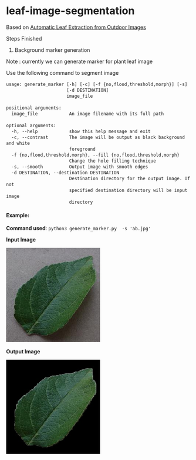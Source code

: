 # leaf-image-segmentation

Based on [Automatic Leaf Extraction from Outdoor
Images ](https://arxiv.org/pdf/1709.06437.pdf)

Steps Finished 
1. Background marker generation




Note : currently we can generate marker for plant leaf image 

Use the following command to segment image
```
usage: generate_marker [-h] [-c] [-f {no,flood,threshold,morph}] [-s]
                       [-d DESTINATION]
                       image_file

positional arguments:
  image_file            An image filename with its full path

optional arguments:
  -h, --help            show this help message and exit
  -c, --contrast        The image will be output as black background and white
                        foreground
  -f {no,flood,threshold,morph}, --fill {no,flood,threshold,morph}
                        Change the hole filling technique
  -s, --smooth          Output image with smooth edges
  -d DESTINATION, --destination DESTINATION
                        Destination directory for the output image. If not
                        specified destination directory will be input image
                        directory
```

#### Example:

__Command used__: `python3 generate_marker.py  -s 'ab.jpg' `

__Input Image__
        
![alt Healthy Apple Leaf](test_images/apple_healthy.JPG)

__Output Image__

![alt Segmented Healthy Apple Leaf](test_images/apple_healthy_marked.JPG)
